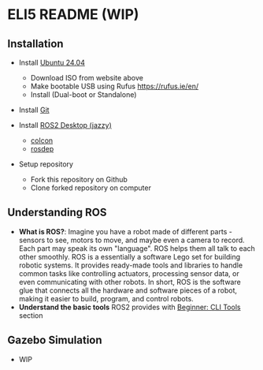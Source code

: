# ELI5 README (WIP)

## Installation

- Install [Ubuntu 24.04](https://ubuntu.com/download/desktop?version=24.04&architecture=amd64&lts=true)
  - Download ISO from website above
  - Make bootable USB using Rufus <https://rufus.ie/en/>
  - Install (Dual-boot or Standalone)
- Install [Git](https://git-scm.com/downloads/linux)
  
- Install [ROS2 Desktop (jazzy)](https://docs.ros.org/en/jazzy/Installation.html)
  - [colcon](https://docs.ros.org/en/jazzy/Tutorials/Beginner-Client-Libraries/Colcon-Tutorial.html)
  - [rosdep](https://docs.ros.org/en/jazzy/Tutorials/Intermediate/Rosdep.html)

- Setup repository
  - Fork this repository on Github
  - Clone forked repository on computer

## Understanding ROS

- **What is ROS?**: Imagine you have a robot made of different parts - sensors to see, motors to move, and maybe even a camera to record. Each part may speak its own "language". ROS helps them all talk to each other smoothly.
ROS is a essentially a software Lego set for building robotic systems. It provides ready-made tools and libraries to handle common tasks like controlling actuators, processing sensor data, or even communicating with other robots.
In short, ROS is the software glue that connects all the hardware and software pieces of a robot, making it easier to build, program, and control robots.
- **Understand the basic tools** ROS2 provides with [Beginner: CLI Tools](https://docs.ros.org/en/jazzy/Tutorials/Beginner-CLI-Tools.html) section

## Gazebo Simulation

- WIP
